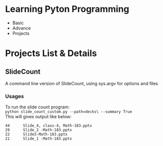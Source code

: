 # Learning Pyton Programming


* Basic
* Advance
* Projects

# Projects List & Details
## SlideCount
A command line version of SlideCount, using sys.argv for options and files
### Usages
To run the slide count program: <br>
```python slide_count_custom.py --path=decks\ --summary True ```
<br>
This will gives output like below:
```
44      Slide_4, class-4, Math-183.pptx
29      Slide_2 -Math-183.pptx
22      Slide3-Math-183.pptx
21      Slide_1 -Math-183.pptx

```